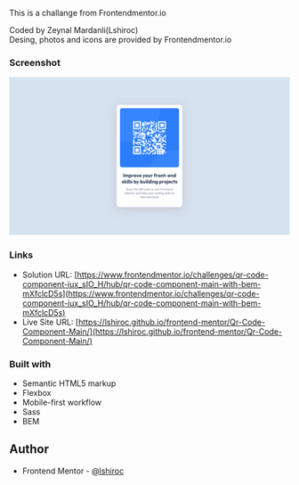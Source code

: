 This is a challange from Frontendmentor.io

Coded by Zeynal Mardanli(Lshiroc)           
Desing, photos and icons are provided by Frontendmentor.io



### Screenshot

![](./screenshot.png)

### Links

- Solution URL: [https://www.frontendmentor.io/challenges/qr-code-component-iux_sIO_H/hub/qr-code-component-main-with-bem-mXfclcD5s](https://www.frontendmentor.io/challenges/qr-code-component-iux_sIO_H/hub/qr-code-component-main-with-bem-mXfclcD5s)
- Live Site URL: [https://lshiroc.github.io/frontend-mentor/Qr-Code-Component-Main/](https://lshiroc.github.io/frontend-mentor/Qr-Code-Component-Main/)


### Built with

- Semantic HTML5 markup
- Flexbox
- Mobile-first workflow
- Sass
- BEM


## Author

- Frontend Mentor - [@lshiroc](https://www.frontendmentor.io/profile/lshiroc)
